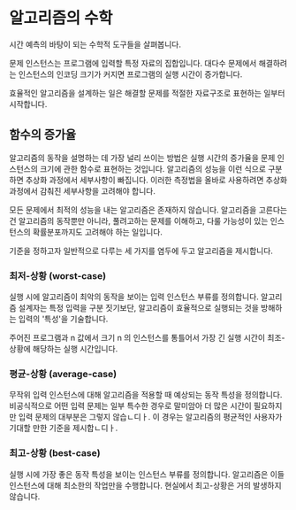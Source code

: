 # 알고리즘의 수학

시간 예측의 바탕이 되는 수학적 도구들을 살펴봅니다. 

문제 인스턴스는 프로그램에 입력할 특정 자료의 집합입니다. 대다수 문제에서 해결하려는 인스턴스의 인코딩 크기가 커지면 프로그램의 실행 시간이 증가합니다. 

효율적인 알고리즘을 설계하는 일은 해결할 문제를 적절한 자료구조로 표현하는 일부터 시작합니다.

## 함수의 증가율
알고리즘의 동작을 설명하는 데 가장 널리 쓰이는 방법은 실행 시간의 증가율을 문제 인스턴스의 크기에 관한 함수로 표현하는 것입니다. 알고리즘의 성능을 이런 식으로 구분하면 추상화 과정에서 세부사항이 빠집니다. 이러한 측정법을 올바로 사용하려면 추상화 과정에서 감춰진 세부사항을 고려해야 합니다. 

모든 문제에서 최적의 성능을 내는 알고리즘은 존재하지 않습니다. 알고리즘을 고른다는 건 알고리즘의 동작뿐만 아니라, 풀려고하는 문제를 이해하고, 다룰 가능성이 있는 인스턴스의 확률분포까지도 고려해야 하는 일입니다. 

기준을 정하고자 일반적으로 다루는 세 가지를 염두에 두고 알고리즘을 제시합니다.

### 최저-상황 (worst-case)
실행 시에 알고리즘이 최악의 동작을 보이는 입력 인스턴스 부류를 정의합니다. 알고리즘 설계자는 특정 입력을 구분 짓기보단, 알고리즘이 효율적으로 실행되는 것을 방해하는 입력의 '특성'을 기술합니다.

주어진 프로그램과 n 값에서 크기 n 의 인스턴스를 통틀어서 가장 긴 실행 시간이 최조-상황에 해당하는 실행 시간입니다. 

### 평균-상황 (average-case)
무작위 입력 인스턴스에 대해 알고리즘을 적용할 때 예상되는 동작 특성을 정의합니다. 비공식적으로 어떤 입력 문제는 일부 특수한 경우로 말미암아 더 많은 시간이 필요하지만 입력 문제의 대부분은  그렇지 않습ㄴ디ㅏ. 이 경우는 알고리즘의 평균적인 사용자가 기대할 만한 기준을 제시합ㄴ디ㅏ. 

### 최고-상황 (best-case)
실행 시에 가장 좋은 동작 특성을 보이는 인스턴스 부류를 정의합니다. 알고리즘은 이들 인스턴스에 대해 최소한의 작업만을 수행합니다. 현실에서 최고-상황은 거의 발생하지 않습니다.


<!--stackedit_data:
eyJoaXN0b3J5IjpbMjg5MzEzNDQ5LDEwMjg0NzU4NzAsMTMzMT
M5MzIsMTE0MzAwMTg4NCw4NTY2ODk0NzAsLTIyNzQ3NDExMiwt
MjI3NDc0MTEyXX0=
-->
